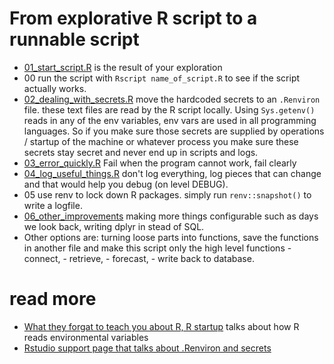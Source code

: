 # From explorative R script to a runnable script


* [01_start_script.R](01_start_script.R) is the result of your exploration
* 00 run the script with `Rscript name_of_script.R` to see if the script actually works.
* [02_dealing_with_secrets.R](02_dealing_with_secrets.R) move the hardcoded secrets to an `.Renviron` file. these text files are read by the R script locally. Using `Sys.getenv()` reads in any of the env variables, env vars are used in all programming languages. So if you make sure those secrets are supplied by operations / startup of the machine or whatever process you make sure these secrets stay secret and never end up in scripts and logs.
* [03_error_quickly.R](03_error_quickly.R) Fail when the program cannot work, fail clearly
* [04_log_useful_things.R](04_log_useful_things.R) don't log everything, log pieces that can change and that would help you debug (on level DEBUG). 
* 05 use renv to lock down R packages. simply run `renv::snapshot()` to write a logfile.
* [06_other_improvements](06_other_improvements.R) making more things configurable such as days we look back, writing dplyr in stead of SQL. 
* Other options are: turning loose parts into functions, save the functions in another file and make this script only the high level functions - connect, - retrieve, - forecast, - write back to database.




# read more
* [What they forgat to teach you about R, R startup](https://rstats.wtf/r-startup.html) talks about how R reads environmental variables 
* [Rstudio support page that talks about .Renviron and secrets](https://support.rstudio.com/hc/en-us/articles/360047157094-Managing-R-with-Rprofile-Renviron-Rprofile-site-Renviron-site-rsession-conf-and-repos-conf)

